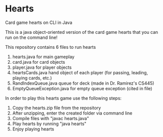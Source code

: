 # Hearts
Card game hearts on CLI in Java

This is a java object-oriented version of the card game hearts that you can run on the command line!

This repository contains 6 files to run hearts
1. hearts.java for main gameplay
2. card.java for card objects 
3. player.java for player objects
4. heartsCards.java hand object of each player (for passing, leading, playing cards, etc.)
5. RandIndexQueue.java queue for deck (made in Dr. Ramirez's CS445)
6. EmptyQueueException.java for empty queue exception (cited in file)

In order to play this hearts game use the following steps:
1. Copy the hearts.zip file from the repository
2. After unzipping, enter the created folder via command line
3. Compile files with "javac hearts.java"
4. Play hearts by running "java hearts"
5. Enjoy playing hearts

